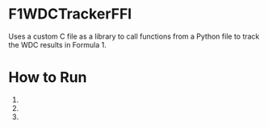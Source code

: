 # F1WDCTrackerFFI
Uses a custom C file as a library to call functions from a Python file to track the WDC results in Formula 1.

# How to Run
1)
2)
3)
